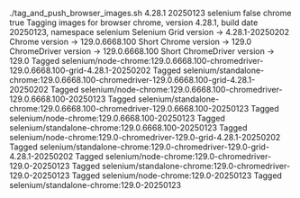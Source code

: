 ./tag_and_push_browser_images.sh 4.28.1 20250123 selenium false chrome true
Tagging images for browser chrome, version 4.28.1, build date 20250123, namespace selenium
Selenium Grid version -> 4.28.1-20250202
Chrome version -> 129.0.6668.100
Short Chrome version -> 129.0
ChromeDriver version -> 129.0.6668.100
Short ChromeDriver version -> 129.0
Tagged selenium/node-chrome:129.0.6668.100-chromedriver-129.0.6668.100-grid-4.28.1-20250202
Tagged selenium/standalone-chrome:129.0.6668.100-chromedriver-129.0.6668.100-grid-4.28.1-20250202
Tagged selenium/node-chrome:129.0.6668.100-chromedriver-129.0.6668.100-20250123
Tagged selenium/standalone-chrome:129.0.6668.100-chromedriver-129.0.6668.100-20250123
Tagged selenium/node-chrome:129.0.6668.100-20250123
Tagged selenium/standalone-chrome:129.0.6668.100-20250123
Tagged selenium/node-chrome:129.0-chromedriver-129.0-grid-4.28.1-20250202
Tagged selenium/standalone-chrome:129.0-chromedriver-129.0-grid-4.28.1-20250202
Tagged selenium/node-chrome:129.0-chromedriver-129.0-20250123
Tagged selenium/standalone-chrome:129.0-chromedriver-129.0-20250123
Tagged selenium/node-chrome:129.0-20250123
Tagged selenium/standalone-chrome:129.0-20250123
